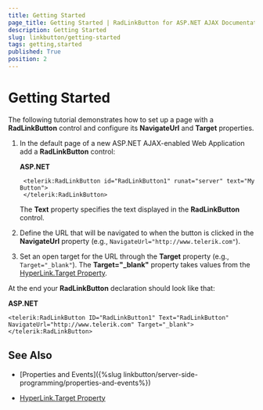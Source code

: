 ```yaml
---
title: Getting Started
page_title: Getting Started | RadLinkButton for ASP.NET AJAX Documentation
description: Getting Started
slug: linkbutton/getting-started
tags: getting,started
published: True
position: 2
---
```


# Getting Started

The following tutorial demonstrates how to set up a page with a **RadLinkButton** control and configure its **NavigateUrl** and **Target** properties.

1. In the default page of a new ASP.NET AJAX-enabled Web Application add a **RadLinkButton** control:

	**ASP.NET**	
	
		<telerik:RadLinkButton id="RadLinkButton1" runat="server" text="My Button">
		</telerik:RadLinkButton>	

	The **Text** property specifies the text displayed in the **RadLinkButton** control.

1. Define the URL that will be navigated to when the button is clicked in the **NavigateUrl** property (e.g., `NavigateUrl="http://www.telerik.com"`).

1. Set an open target for the URL through the **Target** property (e.g., `Target="_blank"`). The **Target="_blank"** property takes values from the [HyperLink.Target Property](https://msdn.microsoft.com/en-us/library/system.web.ui.webcontrols.hyperlink.target(v=vs.110).aspx).

At the end your **RadLinkButton** declaration should look like that:

**ASP.NET**

	<telerik:RadLinkButton ID="RadLinkButton1" Text="RadLinkButton" NavigateUrl="http://www.telerik.com" Target="_blank"></telerik:RadLinkButton>

## See Also

 * [Properties and Events]({%slug linkbutton/server-side-programming/properties-and-events%})
 
 * [HyperLink.Target Property](https://msdn.microsoft.com/en-us/library/system.web.ui.webcontrols.hyperlink.target(v=vs.110).aspx)
